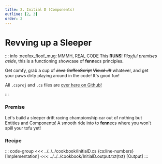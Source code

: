 ```yaml
---
title: 2. Initial D (Components)
outline: [2, 3]
order: 2
---
```


# Revving up a Sleeper

::: info :neofox_floof_mug: MMMH, REAL CODE
This **RUNS**! *Playful premises aside*, this is a functioning showcase of **fenn**ecs principles.

Get comfy, grab a cup of ~~Java~~ ~~CoffeeScript~~ ~~Visual J#~~ whatever, and get your paws dirty playing around in the code! It's good fun!

All `.csproj` and `.cs` files are [over here on Github!](https://github.com/thygrrr/fennecs/blob/main/cookbook) 

:::

### Premise
Let's build a sleeper drift racing championship car out of nothing but Entities and Components! A smooth ride into to **fenn**ecs where you won't spill your tofu yet!

### Recipe
::: code-group
<<< ../../../cookbook/InitialD.cs {cs:line-numbers} [Implementation]
<<< ../../../cookbook/InitialD.output.txt{txt} [Output]
:::
